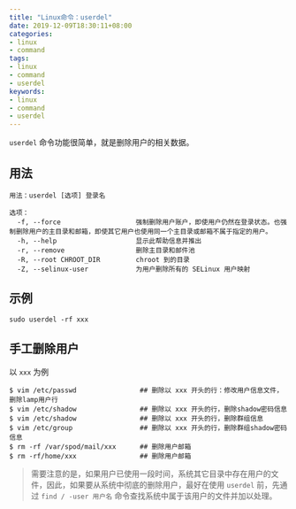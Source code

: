 ```yaml
---
title: "Linux命令：userdel"
date: 2019-12-09T18:30:11+08:00
categories:
- linux
- command
tags:
- linux
- command
- userdel
keywords:
- linux
- command
- userdel
---
```

`userdel` 命令功能很简单，就是删除用户的相关数据。
<!--more-->

## 用法

```text
用法：userdel [选项] 登录名

选项：
  -f, --force                   强制删除用户账户，即使用户仍然在登录状态。也强制删除用户的主目录和邮箱，即使其它用户也使用同一个主目录或邮箱不属于指定的用户。
  -h, --help                    显示此帮助信息并推出
  -r, --remove                  删除主目录和邮件池
  -R, --root CHROOT_DIR         chroot 到的目录
  -Z, --selinux-user            为用户删除所有的 SELinux 用户映射
```

## 示例

```text
sudo userdel -rf xxx
```

## 手工删除用户

以 `xxx` 为例

```text
$ vim /etc/passwd                ## 删除以 xxx 开头的行：修改用户信息文件，删除lamp用户行
$ vim /etc/shadow                ## 删除以 xxx 开头的行，删除shadow密码信息
$ vim /etc/shadow                ## 删除以 xxx 开头的行，删除群组信息
$ vim /etc/group                 ## 删除以 xxx 开头的行，删除群组shadow密码信息
$ rm -rf /var/spod/mail/xxx      ## 删除用户邮箱
$ rm -rf/home/xxx                ## 删除用户邮箱
```

> 需要注意的是，如果用户已使用一段时间，系统其它目录中存在用户的文件，因此，如果要从系统中彻底的删除用户，最好在使用 `userdel` 前，先通过 `find / -user 用户名` 命令查找系统中属于该用户的文件并加以处理。

